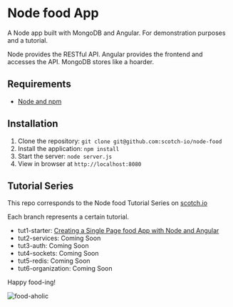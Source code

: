 # Node food App

A Node app built with MongoDB and Angular. For demonstration purposes and a tutorial.

Node provides the RESTful API. Angular provides the frontend and accesses the API. MongoDB stores like a hoarder.

## Requirements

- [Node and npm](http://nodejs.org)

## Installation

1. Clone the repository: `git clone git@github.com:scotch-io/node-food`
2. Install the application: `npm install`
3. Start the server: `node server.js`
4. View in browser at `http://localhost:8080`

## Tutorial Series

This repo corresponds to the Node food Tutorial Series on [scotch.io](http://scotch.io)

Each branch represents a certain tutorial.
- tut1-starter: [Creating a Single Page food App with Node and Angular](http://scotch.io/tutorials/javascript/creating-a-single-page-food-app-with-node-and-angular)
- tut2-services: Coming Soon
- tut3-auth: Coming Soon
- tut4-sockets: Coming Soon
- tut5-redis: Coming Soon
- tut6-organization: Coming Soon

Happy food-ing!

![food-aholic](http://i.imgur.com/ikyqgrn.png)

